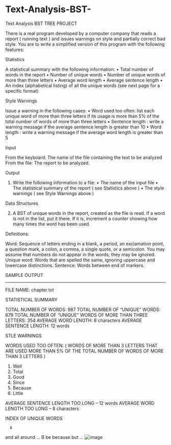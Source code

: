 # Text-Analysis-BST-
Text Analysis BST 
TREE PROJECT

There is a real program developed by a computer company that reads a report ( running text ) and issues warnings on style and partially correct bad style. You are to write a simplified version of this program with the following features:

Statistics

A statistical summary with the following information:
•	Total number of words in the report
•	Number of unique words
•	Number of unique words of more than three letters
•	Average word length 
•	Average sentence length
•	An index (alphabetical listing) of all the unique words (see next page for a specific format) 

Style Warnings

Issue a warning in the following cases:
•	Word used too often: list each unique word of more than three letters if its usage is more than 5% of the total number of words of more than three letters
•	Sentence length : write a warning message if the average sentence length is greater than 10
•	Word length : write a warning message if the average word length is greater than 5

Input

From the keyboard:  The name of the file containing the text to be analyzed
From the file:  The report to be analyzed. 

Output

1. Write the following information to a file:
•	The name of the input file
•	The statistical summary of the report ( see Statistics above )
•	The style warnings ( see Style Warnings above )

Data Structures

2. A BST of unique words in the report, created as the file is read. If a word is not in the list, put it there. If it is, increment a counter showing how many times the word has been used.

Definitions:

Word: Sequence of letters ending in a blank, a period, an exclamation point, a question mark, a colon, a comma, a single quote, or a semicolon. You may assume that numbers do not appear in the words; they may be ignored.
Unique word: Words that are spelled the same, ignoring uppercase and lowercase distinctions.
Sentence: Words between end of markers.

SAMPLE OUTPUT

_________________________________________________________________________


FILE NAME: chapter.txt

STATISTICAL SUMMARY

TOTAL NUMBER OF WORDS: 987
TOTAL NUMBER OF “UNIQUE” WORDS: 679
TOTAL NUMBER OF “UNIQUE” WORDS OF MORE THAN THREE LETTERS: 354
AVERAGE WORD LENGTH: 8 characters 
AVERAGE SENTENCE LENGTH: 12 words

STLE WARNINGS

WORDS USED TOO OFTEN: (  WORDS OF MORE THAN 3 LETTERS THAT ARE USED MORE THAN 5% OF THE TOTAL NUMBER   OF WORDS OF MORE THAN 3 LETTERS )

1) Well
2) Total
3) Good
4) Since
5) Because
6) Little 

AVERAGE SENTENCE LENGTH TOO LONG – 12 words
AVERAGE WORD LENGTH TOO LONG – 8 characters 

INDEX OF UNIQUE WORDS

      A
and
all
around
…
     B
be
because
but
…
![image](https://user-images.githubusercontent.com/76651649/116136979-b171b580-a6db-11eb-8e72-662248b0cec5.png)

